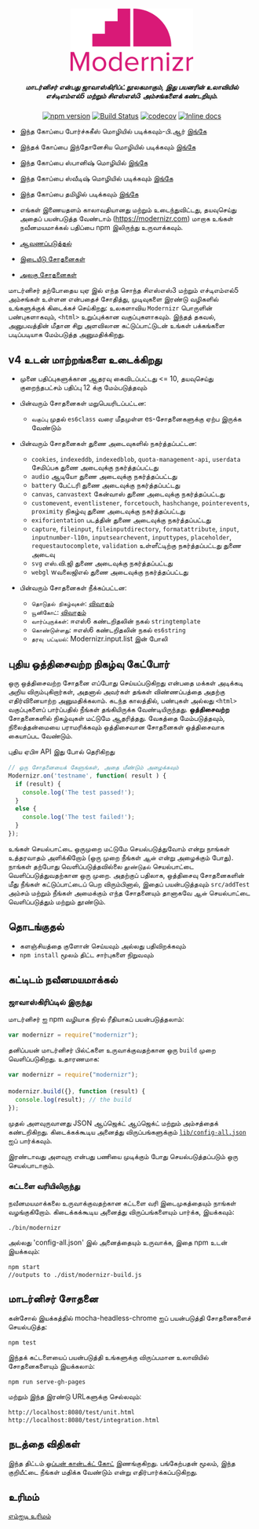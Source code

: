 <p align="center">
   <a href="https://www.npmjs.com/package/modernizr" rel="noopener" target="_blank"><img alt="Modernizr" src="./media/Modernizr-2-Logo-vertical-medium.png" width="250" /></a>
</p>

<div align="center">
  
##### மாடர்னிசர் என்பது ஜாவாஸ்கிரிப்ட் நூலகமாகும், இது பயனரின் உலாவியில் எச்டிஎம்எல்5 மற்றும் சிஎஸ்எஸ்3 அம்சங்களைக் கண்டறியும்.
  
[![npm version](https://badge.fury.io/js/modernizr.svg)](https://badge.fury.io/js/modernizr)
[![Build Status](https://github.com/Modernizr/Modernizr/workflows/Testing/badge.svg)](https://github.com/Modernizr/Modernizr/actions)
[![codecov](https://codecov.io/gh/Modernizr/Modernizr/branch/master/graph/badge.svg)](https://codecov.io/gh/Modernizr/Modernizr)
[![Inline docs](https://inch-ci.org/github/Modernizr/Modernizr.svg?branch=master)](https://inch-ci.org/github/Modernizr/Modernizr)

</div>

- இந்த கோப்பை போர்ச்சுகீஸ் மொழியில் படிக்கவும்-பி.ஆர் [இங்கே](/README.pt_br.md)
- இந்தக் கோப்பை இந்தோனேசிய மொழியில் படிக்கவும் [இங்கே](/README.id.md)
- இந்த கோப்பை ஸ்பானிஷ் மொழியில் [இங்கே](/README.sp.md)
- இந்த கோப்பை ஸ்வீடிஷ் மொழியில் படிக்கவும் [இங்கே](/README.sv.md)
- இந்த கோப்பை தமிழில் படிக்கவும் [இங்கே](/README.ta.md)

- எங்கள் இணையதளம் காலாவதியானது மற்றும் உடைந்துவிட்டது, தயவுசெய்து அதைப் பயன்படுத்த வேண்டாம் (https://modernizr.com) மாறாக உங்கள் நவீனமயமாக்கல் பதிப்பை npm இலிருந்து உருவாக்கவும்.
- [ஆவணப்படுத்தல்](https://modernizr.com/docs/)
- [இடையீடு சோதனைகள்](https://modernizr.github.io/Modernizr/test/integration.html)
- [அலகு சோதனைகள்](https://modernizr.github.io/Modernizr/test/unit.html)

மாடர்னிசர் தற்போதைய யுஏ இல் எந்த சொந்த சிஎஸ்எஸ்3 மற்றும் எச்டிஎம்எல்5 அம்சங்கள் உள்ளன என்பதைச் சோதித்து, முடிவுகளை இரண்டு வழிகளில் உங்களுக்குக் கிடைக்கச் செய்கிறது: உலகளாவிய `Modernizr` பொருளின் பண்புகளாகவும், `<html>` உறுப்புக்கான வகுப்புகளாகவும். இந்தத் தகவல், அனுபவத்தின் மீதான சிறு அளவிலான கட்டுப்பாட்டுடன் உங்கள் பக்கங்களை படிப்படியாக மேம்படுத்த அனுமதிக்கிறது.

## v4 உடன் மாற்றங்களை உடைக்கிறது

- முனை பதிப்புகளுக்கான ஆதரவு கைவிடப்பட்டது <= 10, தயவுசெய்து குறைந்தபட்சம் பதிப்பு 12 க்கு மேம்படுத்தவும்

- பின்வரும் சோதனைகள் மறுபெயரிடப்பட்டன:
  
  - `வகுப்பு` முதல் `es6class` வரை மீதமுள்ள es-சோதனைகளுக்கு ஏற்ப இருக்க வேண்டும்

- பின்வரும் சோதனைகள் துணை அடைவுகளில் நகர்த்தப்பட்டன:  

  - `cookies`, `indexeddb`, `indexedblob`, `quota-management-api`, `userdata` சேமிப்பக துணை அடைவுக்கு நகர்த்தப்பட்டது   
  - `audio` ஆடியோ துணை அடைவுக்கு நகர்த்தப்பட்டது
  - `battery` பேட்டரி துணை அடைவுக்கு நகர்த்தப்பட்டது
  - `canvas`, `canvastext` கேன்வாஸ் துணை அடைவுக்கு நகர்த்தப்பட்டது
  - `customevent`, `eventlistener`, `forcetouch`, `hashchange`, `pointerevents`, `proximity` நிகழ்வு துணை அடைவுக்கு நகர்த்தப்பட்டது
  - `exiforientation` படத்தின் துணை அடைவுக்கு நகர்த்தப்பட்டது
  - `capture`, `fileinput`, `fileinputdirectory`, `formatattribute`, `input`, `inputnumber-l10n`, `inputsearchevent`, `inputtypes`, `placeholder`, `requestautocomplete`, `validation` உள்ளீட்டிற்கு நகர்த்தப்பட்டது துணை அடைவு
  - `svg` எஸ்.வி.ஜி துணை அடைவுக்கு நகர்த்தப்பட்டது
  - `webgl` wவலைஜிஎல் துணை அடைவுக்கு நகர்த்தப்பட்டது
       
- பின்வரும் சோதனைகள் நீக்கப்பட்டன:
  
  - `தொடுதல் நிகழ்வுகள்`: [விவாதம்](https://github.com/Modernizr/Modernizr/pull/2432)
  - `யூனிகோட்`: [விவாதம்](https://github.com/Modernizr/Modernizr/issues/2468)
  - `வார்ப்புருக்கள்`: ஈஎஸ்6 கண்டறிதலின் நகல் `stringtemplate`
  - `கொண்டுள்ளது`: ஈஎஸ்6 கண்டறிதலின் நகல் `es6string`
  - `தரவு பட்டியல்`: Modernizr.input.list இன் போலி


## புதிய ஒத்திசைவற்ற நிகழ்வு கேட்போர்

ஒரு ஒத்திசைவற்ற சோதனை எப்போது செய்யப்படுகிறது என்பதை மக்கள் அடிக்கடி அறிய விரும்புகிறார்கள், அதனால் அவர்கள் தங்கள் விண்ணப்பத்தை அதற்கு எதிர்வினையாற்ற அனுமதிக்கலாம்.
கடந்த காலத்தில், பண்புகள் அல்லது `<html>` வகுப்புகளைப் பார்ப்பதில் நீங்கள் தங்கியிருக்க வேண்டியிருந்தது. **ஒத்திசைவற்ற** சோதனைகளில் நிகழ்வுகள் மட்டுமே
ஆதரித்தது. வேகத்தை மேம்படுத்தவும், நிலைத்தன்மையை பராமரிக்கவும் ஒத்திசைவான சோதனைகள் ஒத்திசைவாக கையாப்பட வேண்டும்.

புதிய ஏபிஈ API இது போல் தெரிகிறது

```js
// ஒரு சோதனையைக் கேளுங்கள், அதை மீண்டும் அழைக்கவும்  
Modernizr.on('testname', function( result ) {
  if (result) {
    console.log('The test passed!');
  }
  else {
    console.log('The test failed!');
  }
});
```
உங்கள் செயல்பாட்டை ஒருமுறை மட்டுமே செயல்படுத்துவோம் என்று நாங்கள் உத்தரவாதம் அளிக்கிறோம் (ஒரு முறை நீங்கள் `ஆன்` என்று அழைக்கும் போது). நாங்கள் தற்போது வெளிப்படுத்தவில்லை
`தூண்டுதல்` செயல்பாட்டை வெளிப்படுத்துவதற்கான ஒரு முறை. அதற்குப் பதிலாக, ஒத்திசைவு சோதனைகளின் மீது நீங்கள் கட்டுப்பாட்டைப் பெற விரும்பினால், இதைப் பயன்படுத்தவும்
`src/addTest` அம்சம் மற்றும் நீங்கள் அமைக்கும் எந்த சோதனையும் தானாகவே `ஆன்` செயல்பாட்டை வெளிப்படுத்தும் மற்றும் தூண்டும்.

## தொடங்குதல்

- களஞ்சியத்தை குளோன் செய்யவும் அல்லது பதிவிறக்கவும்
- `npm install` மூலம் திட்ட சார்புகளை நிறுவவும்

## கட்டிடம் நவீனமயமாக்கல்


### ஜாவாஸ்கிரிப்டில் இருந்து

மாடர்னிசர் ஐ npm வழியாக நிரல் ரீதியாகப் பயன்படுத்தலாம்:

```js
var modernizr = require("modernizr");
```

தனிப்பயன் மாடர்னிசர் பில்ட்களை உருவாக்குவதற்கான ஒரு `build` முறை வெளிப்படுகிறது. உதாரணமாக:

```javascript
var modernizr = require("modernizr");

modernizr.build({}, function (result) {
  console.log(result); // the build
});
```

முதல் அளவுருவானது JSON ஆப்ஜெக்ட் ஆப்ஜெக்ட் மற்றும் அம்சத்தைக் கண்டறிகிறது. கிடைக்கக்கூடிய அனைத்து விருப்பங்களுக்கும் [`lib/config-all.json`](lib/config-all.json) ஐப் பார்க்கவும்.

இரண்டாவது அளவுரு என்பது பணியை முடிக்கும் போது செயல்படுத்தப்படும் ஒரு செயல்பாடாகும்.

### கட்டளை வரியிலிருந்து

நவீனமயமாக்கலை உருவாக்குவதற்கான கட்டளை வரி இடைமுகத்தையும் நாங்கள் வழங்குகிறோம்.
கிடைக்கக்கூடிய அனைத்து விருப்பங்களையும் பார்க்க, இயக்கவும்:

```shell
./bin/modernizr
```

அல்லது 'config-all.json' இல் அனைத்தையும் உருவாக்க, இதை npm உடன் இயக்கவும்:

```shell
npm start
//outputs to ./dist/modernizr-build.js
```

## மாடர்னிசர் சோதனை

கன்சோல் இயக்கத்தில் mocha-headless-chrome ஐப் பயன்படுத்தி சோதனைகளைச் செயல்படுத்த:

```shell
npm test
```

இந்தக் கட்டளையைப் பயன்படுத்தி உங்களுக்கு விருப்பமான உலாவியில் சோதனைகளையும் இயக்கலாம்:

```shell
npm run serve-gh-pages
```

மற்றும் இந்த இரண்டு URLகளுக்கு செல்லவும்:

```shell
http://localhost:8080/test/unit.html
http://localhost:8080/test/integration.html
```

## நடத்தை விதிகள்

இந்த திட்டம் [ஓப்பன் கான்டக்ட் கோட்](https://github.com/Modernizr/Modernizr/blob/master/.github/CODE_OF_CONDUCT.md) இணங்குகிறது.
பங்கேற்பதன் மூலம், இந்த குறியீட்டை நீங்கள் மதிக்க வேண்டும் என்று எதிர்பார்க்கப்படுகிறது.

## உரிமம்

[எம்ஐடி உரிமம்](https://opensource.org/licenses/MIT)
